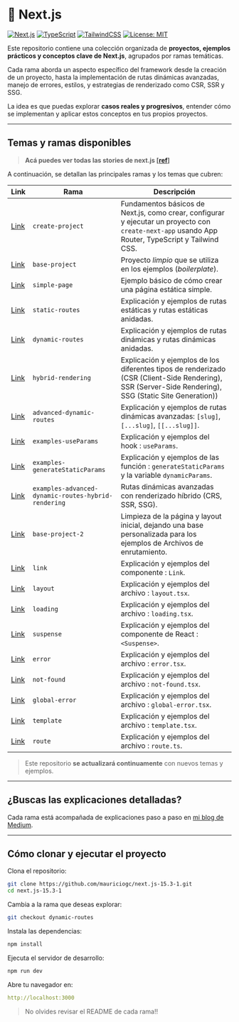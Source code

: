 # 🚀 Next.js

[![Next.js](https://img.shields.io/badge/Next.js-13%2B-blue?logo=next.js)](https://nextjs.org/)
[![TypeScript](https://img.shields.io/badge/TypeScript-5.x-blue?logo=typescript)](https://www.typescriptlang.org/)
[![TailwindCSS](https://img.shields.io/badge/TailwindCSS-3.x-06b6d4?logo=tailwindcss)](https://tailwindcss.com/)
[![License: MIT](https://img.shields.io/badge/license-MIT-green.svg)](https://opensource.org/licenses/MIT)

Este repositorio contiene una colección organizada de **proyectos, ejemplos prácticos y conceptos clave de Next.js**, agrupados por ramas temáticas.

Cada rama aborda un aspecto específico del framework desde la creación de un proyecto, hasta la implementación de rutas dinámicas avanzadas, manejo de errores, estilos, y estrategias de renderizado como CSR, SSR y SSG.

La idea es que puedas explorar **casos reales y progresivos**, entender cómo se implementan y aplicar estos conceptos en tus propios proyectos.

---

## Temas y ramas disponibles

> **Acá puedes ver todas las stories de next.js [**[**ref**](https://mauriciogc.medium.com/list/nextjs-b7b4cc4c4974)**]**

A continuación, se detallan las principales ramas y los temas que cubren:

| Link                                                                                                        | Rama                                                | Descripción                                                                                                                                            |
| ----------------------------------------------------------------------------------------------------------- | --------------------------------------------------- | ------------------------------------------------------------------------------------------------------------------------------------------------------ |
| [Link](https://github.com/mauriciogc/next.js-15.3-1/tree/create-project)                                    | `create-project`                                    | Fundamentos básicos de Next.js, como crear, configurar y ejecutar un proyecto con `create-next-app` usando App Router, TypeScript y Tailwind CSS.      |
| [Link](https://github.com/mauriciogc/next.js-15.3-1/tree/base-project)                                      | `base-project`                                      | Proyecto _limpio_ que se utiliza en los ejemplos (_boilerplate_).                                                                                      |
| [Link](https://github.com/mauriciogc/next.js-15.3-1/tree/simple-page)                                       | `simple-page`                                       | Ejemplo básico de cómo crear una página estática simple.                                                                                               |
| [Link](https://github.com/mauriciogc/next.js-15.3-1/tree/static-routes)                                     | `static-routes`                                     | Explicación y ejemplos de rutas estáticas y rutas estáticas anidadas.                                                                                  |
| [Link](https://github.com/mauriciogc/next.js-15.3-1/tree/dynamic-routes)                                    | `dynamic-routes`                                    | Explicación y ejemplos de rutas dinámicas y rutas dinámicas anidadas.                                                                                  |
| [Link](https://github.com/mauriciogc/next.js-15.3-1/tree/hybrid-rendering)                                  | `hybrid-rendering`                                  | Explicación y ejemplos de los diferentes tipos de renderizado (CSR (Client-Side Rendering), SSR (Server-Side Rendering), SSG (Static Site Generation)) |
| [Link](https://github.com/mauriciogc/next.js-15.3-1/tree/advanced-dynamic-routes)                           | `advanced-dynamic-routes`                           | Explicación y ejemplos de rutas dinámicas avanzadas: `[slug]`, `[...slug]`, `[[...slug]]`.                                                             |
| [Link](https://github.com/mauriciogc/next.js-15.3-1/tree/examples-useParams)                                | `examples-useParams`                                | Explicación y ejemplos del hook : `useParams`.                                                                                                         |
| [Link](https://github.com/mauriciogc/next.js-15.3-1/tree/examples-generateStaticParams)                     | `examples-generateStaticParams`                     | Explicación y ejemplos de las función : `generateStaticParams` y la variable `dynamicParams`.                                                          |
| [Link](https://github.com/mauriciogc/next.js-15.3-1/tree/examples-advanced-dynamic-routes-hybrid-rendering) | `examples-advanced-dynamic-routes-hybrid-rendering` | Rutas dinámicas avanzadas con renderizado híbrido (CRS, SSR, SSG).                                                                                     |
| [Link](https://github.com/mauriciogc/next.js-15.3-1/tree/base-project-2)                                    | `base-project-2`                                    | Limpieza de la página y layout inicial, dejando una base personalizada para los ejemplos de Archivos de enrutamiento.                                  |
| [Link](https://github.com/mauriciogc/next.js-15.3-1/tree/link)                                              | `link`                                              | Explicación y ejemplos del componente : `Link`.                                                                                                        |
| [Link](https://github.com/mauriciogc/next.js-15.3-1/tree/layout)                                            | `layout`                                            | Explicación y ejemplos del archivo : `layout.tsx`.                                                                                                     |
| [Link](https://github.com/mauriciogc/next.js-15.3-1/tree/loading)                                           | `loading`                                           | Explicación y ejemplos del archivo : `loading.tsx`.                                                                                                    |
| [Link](https://github.com/mauriciogc/next.js-15.3-1/tree/suspense)                                          | `suspense`                                          | Explicación y ejemplos del componente de React : `<Suspense>`.                                                                                         |
| [Link](https://github.com/mauriciogc/next.js-15.3-1/tree/error)                                             | `error`                                             | Explicación y ejemplos del archivo : `error.tsx`.                                                                                                      |
| [Link](https://github.com/mauriciogc/next.js-15.3-1/tree/not-found)                                         | `not-found`                                         | Explicación y ejemplos del archivo : `not-found.tsx`.                                                                                                  |
| [Link](https://github.com/mauriciogc/next.js-15.3-1/tree/global-error)                                      | `global-error`                                      | Explicación y ejemplos del archivo : `global-error.tsx`.                                                                                               |
| [Link](https://github.com/mauriciogc/next.js-15.3-1/tree/template)                                          | `template`                                          | Explicación y ejemplos del archivo : `template.tsx`.                                                                                                   |
| [Link](https://github.com/mauriciogc/next.js-15.3-1/tree/route)                                             | `route`                                             | Explicación y ejemplos del archivo : `route.ts`.                                                                                                       |

> Este repositorio **se actualizará continuamente** con nuevos temas y ejemplos.

---

## ¿Buscas las explicaciones detalladas?

Cada rama está acompañada de explicaciones paso a paso en [mi blog de Medium](https://mauriciogc.medium.com/).

---

## Cómo clonar y ejecutar el proyecto

Clona el repositorio:

```bash
git clone https://github.com/mauriciogc/next.js-15.3-1.git
cd next.js-15.3-1
```

Cambia a la rama que deseas explorar:

```bash
git checkout dynamic-routes
```

Instala las dependencias:

```bash
npm install
```

Ejecuta el servidor de desarrollo:

```bash
npm run dev
```

Abre tu navegador en:

```yaml
http://localhost:3000
```

> No olvides revisar el README de cada rama!!
